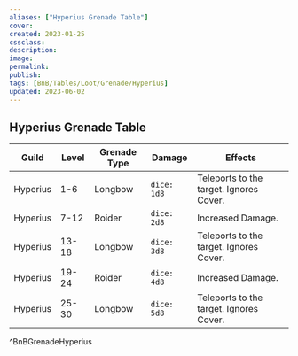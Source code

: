 ```yaml
---
aliases: ["Hyperius Grenade Table"]
cover: 
created: 2023-01-25
cssclass: 
description: 
image: 
permalink: 
publish: 
tags: [BnB/Tables/Loot/Grenade/Hyperius]
updated: 2023-06-02
---
```


## Hyperius Grenade Table

| Guild | Level | Grenade Type | Damage      | Effects                            |
| ----- | ----- | ------------ | ----------- | ---------------------------------- |
| Hyperius | 1-6   | Longbow  | `dice: 1d8` | Teleports to the target. Ignores Cover. |
| Hyperius | 7-12  | Roider       | `dice: 2d8` | Increased Damage. |
| Hyperius | 13-18 | Longbow  | `dice: 3d8` | Teleports to the target. Ignores Cover. |
| Hyperius | 19-24 | Roider       | `dice: 4d8` | Increased Damage.                                   |
| Hyperius | 25-30 | Longbow  | `dice: 5d8` | Teleports to the target. Ignores Cover. |
^BnBGrenadeHyperius
